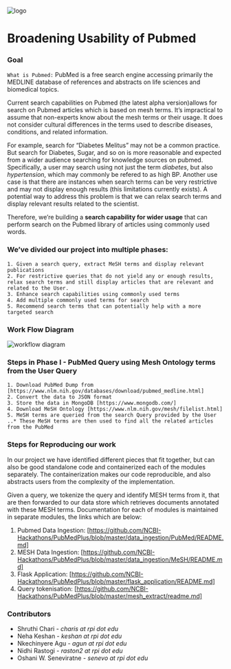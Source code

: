 ![logo](https://github.com/NCBI-Hackathons/PubMedPlus/blob/master/pubmedplus.png "Logo Title Text 1")
# Broadening Usability of Pubmed

### Goal

`What is Pubmed:` PubMed is a free search engine accessing primarily the MEDLINE database of references and abstracts on life sciences and biomedical topics.

Current search capabilities on Pubmed (the latest alpha version)allows for search on Pubmed articles which is based on mesh terms. It’s impractical to assume that non-experts know about the mesh terms or their usage. It does not consider cultural differences in the terms used to describe diseases, conditions, and related information.

For example, search for “Diabetes Melitus” may not be a common practice. But search for Diabetes, Sugar, and so on is more reasonable and expected from a wider audience searching for knowledge sources on pubmed. Specifically, a user may search using not just the term _diabetes_, but also _hypertension_, which may commonly be refered to as high BP. Another use case is that there are instances when search terms can be very restrictive and may not display enough results (this limitations currently exists). A potential way to address this problem is that we can relax search terms and display relevant results related to the scientist.

Therefore, we’re building a **search capability for wider usage** that can perform search on the Pubmed library of articles using commonly used words. 

### We’ve divided our project into multiple phases:

```
1. Given a search query, extract MeSH terms and display relevant publications
2. For restrictive queries that do not yield any or enough results, relax search terms and still display articles that are relevant and related to the User.
3. Enhance search capabilities using commonly used terms
4. Add multiple commonly used terms for search
5. Recommend search terms that can potentially help with a more targeted search
```

### Work Flow Diagram
 
 ![workflow diagram](https://github.com/NCBI-Hackathons/PubMedPlus/blob/master/Workflow_Diagram.png "Logo Title Text 1")


### Steps in Phase I - PubMed Query using Mesh Ontology terms from the User Query

```
1. Download PubMed Dump from [https://www.nlm.nih.gov/databases/download/pubmed_medline.html]
2. Convert the data to JSON format
3. Store the data in MongoDB [https://www.mongodb.com/]
4. Download MeSH Ontology [https://www.nlm.nih.gov/mesh/filelist.html]
5. MeSH terms are queried from the search Query provided by the User
..* These MeSH terms are then used to find all the related articles from the PubMed
```

### Steps for Reproducing our work

In our project we have identified different pieces that fit together, but can also be good standalone code and containerized each of the modules  separately. The containerization makes our code reproducible, and also abstracts users from the complexity of the implementation.

Given a query, we tokenize the query and identify MESH terms from it, that are then forwarded to our data store which retrieves documents annotated with these MESH terms. Documentation for each of modules is maintained in separate modules, the links which are below:

1. Pubmed Data Ingestion: [https://github.com/NCBI-Hackathons/PubMedPlus/blob/master/data_ingestion/PubMed/README.md]
2. MESH Data Ingestion: [https://github.com/NCBI-Hackathons/PubMedPlus/blob/master/data_ingestion/MeSH/README.md]
3. Flask Application: [https://github.com/NCBI-Hackathons/PubMedPlus/blob/master/flask_application/README.md]
4. Query tokenisation: [https://github.com/NCBI-Hackathons/PubMedPlus/blob/master/mesh_extract/readme.md]

### Contributors

* Shruthi Chari   -  _charis at rpi dot edu_
* Neha Keshan    -  _keshan at rpi dot edu_
* Nkechinyere Agu -  _agun at rpi dot edu_
* Nidhi Rastogi   -  _raston2 at rpi dot edu_
* Oshani W. Seneviratne  - _senevo at rpi dot edu_
